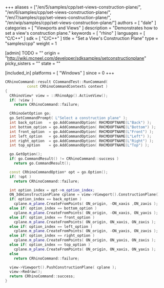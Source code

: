 +++
aliases = ["/en/5/samples/cpp/set-views-construction-plane/", "/en/6/samples/cpp/set-views-construction-plane/", "/en/7/samples/cpp/set-views-construction-plane/", "/en/wip/samples/cpp/set-views-construction-plane/"]
authors = [ "dale" ]
categories = [ "Viewports and Views" ]
description = "Demonstrates how to set a view's construction plane."
keywords = [ "rhino" ]
languages = [ "C/C++" ]
sdk = [ "C/C++" ]
title = "Set a View's Construction Plane"
type = "samples/cpp"
weight = 1

[admin]
TODO = ""
origin = "http://wiki.mcneel.com/developer/sdksamples/setconstructionplane"
picky_sisters = ""
state = ""

[included_in]
platforms = [ "Windows" ]
since = 0
+++

```cpp
CRhinoCommand::result CCommandTest::RunCommand(
          const CRhinoCommandContext& context )
{
  CRhinoView* view = ::RhinoApp().ActiveView();
  if( !view )
    return CRhinoCommand::failure;

  CRhinoGetOption go;
  go.SetCommandPrompt( L"Select a construction plane" );
  int back_option   = go.AddCommandOption( RHCMDOPTNAME(L"Back") );
  int bottom_option = go.AddCommandOption( RHCMDOPTNAME(L"Bottom") );
  int front_option  = go.AddCommandOption( RHCMDOPTNAME(L"Front") );
  int left_option   = go.AddCommandOption( RHCMDOPTNAME(L"Left") );
  int right_option  = go.AddCommandOption( RHCMDOPTNAME(L"Right") );
  int top_option    = go.AddCommandOption( RHCMDOPTNAME(L"Top") );

  go.GetOption();
  if( go.CommandResult() != CRhinoCommand::success )
    return go.CommandResult();

  const CRhinoCommandOption* opt = go.Option();
  if( !opt )
    return CRhinoCommand::failure;

  int option_index = opt->m_option_index;
  ON_3dmConstructionPlane cplane = view->Viewport().ConstructionPlane();
  if( option_index == back_option )
    cplane.m_plane.CreateFromPoints( ON_origin, -ON_xaxis ,ON_zaxis );
  else if( option_index == bottom_option )
    cplane.m_plane.CreateFromPoints( ON_origin, -ON_xaxis, ON_yaxis );
  else if( option_index == front_option )
    cplane.m_plane.CreateFromPoints( ON_origin, ON_xaxis, ON_zaxis );
  else if( option_index == left_option )
    cplane.m_plane.CreateFromPoints( ON_origin, -ON_yaxis, ON_zaxis );
  else if( option_index == right_option )
    cplane.m_plane.CreateFromPoints( ON_origin, ON_yaxis, ON_zaxis );
  else if( option_index == top_option )
    cplane.m_plane.CreateFromPoints( ON_origin, ON_xaxis, ON_yaxis );
  else
    return CRhinoCommand::failure;

  view->Viewport().PushConstructionPlane( cplane );
  view->Redraw();
  return CRhinoCommand::success;
}
```
